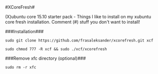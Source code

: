 #XCoreFresh#

(X)ubuntu core 15.10 starter pack - Things I like to install on my xubuntu core fresh installation. Comment (#) stuff you don't want to install!

###Installation###
```
sudo git clone https://github.com/frasaleksander/xcorefresh.git xcf
```
```
sudo chmod 777 -R xcf && sudo ./xcf/xcorefresh
```

###Remove xfc directory (optional)###
```
sudo rm -r xfc
```
